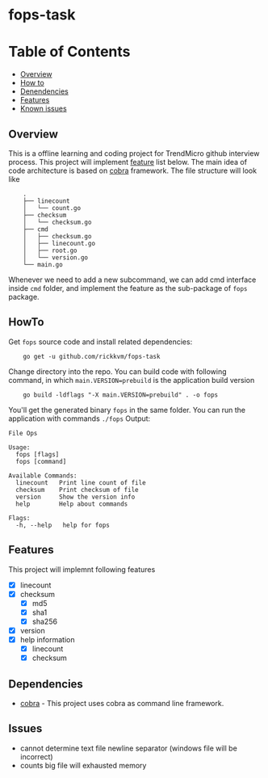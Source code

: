 # fops-task

# Table of Contents

- [Overview](#Overview)
- [How to](#Howto)
- [Denendencies](#Dependencies)
- [Features](#Features)
- [Known issues](#Issues)

## Overview
This is a offline learning and coding project for TrendMicro github interview process. This project will implement [feature](##Features) list below.
The main idea of code architecture is based on [cobra](cobra) framework. The file structure will look like

        .
        ├── linecount
        │   └── count.go
        ├── checksum
        │   └── checksum.go
        ├── cmd
        │   ├── checksum.go
        │   ├── linecount.go
        │   ├── root.go
        │   └── version.go
        └── main.go

Whenever we need to add a new subcommand, we can add cmd interface inside `cmd` folder, and implement the feature as the sub-package of `fops` package.


## HowTo
Get `fops` source code and install related dependencies:

        go get -u github.com/rickkvm/fops-task

Change directory into the repo. You can build code with following command, in which `main.VERSION=prebuild` is the application build version

        go build -ldflags "-X main.VERSION=prebuild" . -o fops
        
You'll get the generated binary `fops` in the same folder. You can run the application with commands `./fops`
Output: 
```text
File Ops

Usage:
  fops [flags]
  fops [command]

Available Commands:
  linecount   Print line count of file
  checksum    Print checksum of file
  version     Show the version info
  help        Help about commands

Flags:
  -h, --help   help for fops
```

## Features
This project will implemnt following features  
- [x] linecount  
- [x] checksum
  * [x] md5
  * [x] sha1
  * [x] sha256
- [x] version
- [x] help information
  * [x] linecount
  * [x] checksum

## Dependencies
* [cobra](cobra) - This project uses cobra as command line framework.

## Issues
* cannot determine text file newline separator (windows file will be incorrect)
* counts big file will exhausted memory

[cobra]:(https://github.com/spf13/cobra)
